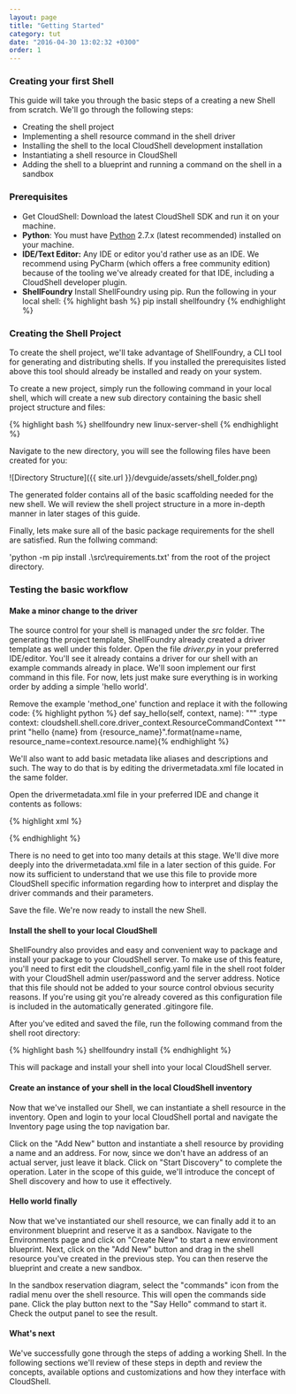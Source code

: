```yaml
---
layout: page
title: "Getting Started"
category: tut
date: "2016-04-30 13:02:32 +0300"
order: 1
---
```

### Creating your first Shell

This guide will take you through the basic steps of a creating a new Shell from scratch. We'll go through the following steps:

* Creating the shell project
* Implementing a shell resource command in the shell driver
* Installing the shell to the local CloudShell development installation
* Instantiating a shell resource in CloudShell
* Adding the shell to a blueprint and running a command on the shell in a sandbox

### Prerequisites
* Get CloudShell: Download the latest CloudShell SDK and run it on your machine.  
* **Python**: You must have [Python](https://www.python.org/downloads/) 2.7.x (latest recommended) installed on your machine.
* **IDE/Text Editor:** Any IDE or editor you'd rather use as an IDE. We recommend using PyCharm (which offers a free community edition) because of the tooling we've already created for that IDE, including a CloudShell developer plugin.
* **ShellFoundry** Install ShellFoundry using pip. Run the following in your local shell: {% highlight bash %} pip install shellfoundry {% endhighlight %}

### Creating the Shell Project
To create the shell project, we'll take advantage of ShellFoundry, a CLI tool for generating and distributing shells. If you installed the prerequisites listed above this tool should already be installed and ready on your system.

To create a new project, simply run the following command in your local shell, which will create a new sub directory containing the basic shell project structure and files:

{% highlight bash %} shellfoundry new linux-server-shell {% endhighlight %}

Navigate to the new directory, you will see the following files have been created for you:

![Directory Structure]({{ site.url }}/devguide/assets/shell_folder.png)

The generated folder contains all of the basic scaffolding needed for the new shell. We will review the shell project structure in a more in-depth manner in later stages of this guide.

Finally, lets make sure all of the basic package requirements for the shell are satisfied. Run the follwing command:

'python -m pip install .\src\requirements.txt' from the root of the project directory.

### Testing the basic workflow

#### Make a minor change to the driver

The source control for your shell is managed under the _src_ folder. The generating the project template, ShellFoundry already created a driver template as well under this folder. Open the file _driver.py_ in your preferred IDE/editor. You'll see it already contains a driver for our shell with an example commands already in place. We'll soon implement our first command in this file. For now, lets just make sure everything is in working order by adding a simple 'hello world'.

Remove the example 'method_one' function and replace it with the following code:
{% highlight python %}
def say_hello(self, context, name):
    """
    :type context: cloudshell.shell.core.driver_context.ResourceCommandContext
    """
    print "hello {name} from {resource_name}".format(name=name, resource_name=context.resource.name){% endhighlight %}

We'll also want to add basic metadata like aliases and descriptions and such. The way to do that is by editing the drivermetadata.xml file located in the same folder.

Open the drivermetadata.xml file in your preferred IDE and change it contents as follows:

{% highlight xml %}

<Driver Description="Describe the purpose of your CloudShell shell" MainClass="driver.LinuxServerShellDriver" Name="LinuxServerShellDriver" Version="1.0.0">
    <Layout>
        <Category Name="Samples">
            <Command Description="Simple hello world function" DisplayName="Say Hello" Name="say_hello" >
                <Parameters>
                    <Parameter Name="name" Type="String" Mandatory = "True" DefaultValue="" DisplayName="Your name"
                               Description="Enter your full name here"/>
                </Parameters>
            </Command>
        </Category>
    </Layout>
</Driver>

{% endhighlight %}

There is no need to get into too many details at this stage. We'll dive more deeply into the drivermetadata.xml file in a later section of this guide. For now its sufficient to understand that we use this file to provide more CloudShell specific information regarding how to interpret and display the driver commands and their parameters.

Save the file. We're now ready to install the new Shell.

#### Install the shell to your local CloudShell

ShellFoundry also provides and easy and convenient way to package and install your package to your CloudShell server. To make use of this feature, you'll need to first edit the cloudshell_config.yaml file in the shell root folder with your CloudShell admin user/password and the server address.
Notice that this file should not be added to your source control obvious security reasons. If you're using git you're already covered as this configuration file is included in the automatically generated .gitingore file.

After you've edited and saved the file, run the following command from the shell root directory:

{% highlight bash %} shellfoundry install {% endhighlight %}

This will package and install your shell into your local CloudShell server.

#### Create an instance of your shell in the local CloudShell inventory

Now that we've installed our Shell, we can instantiate a shell resource in the inventory.
Open and login to your local CloudShell portal and navigate the Inventory page using the top navigation bar.

Click on the "Add New" button and instantiate a shell resource by providing a name and an address. For now, since we don't have an address of an actual server, just leave it black.  Click on "Start Discovery" to complete the operation. Later in the scope of this guide, we'll introduce the concept of Shell discovery and how to use it effectively.

#### Hello world finally

Now that we've instantiated our shell resource, we can finally add it to an environment blueprint and reserve it as a sandbox.
Navigate to the Environments page and click on "Create New" to start a new environment blueprint. Next, click on the "Add New" button and drag in the shell resource you've created in the previous step. You can then reserve the blueprint and create a new sandbox.

In the sandbox reservation diagram, select the "commands" icon from the radial menu over the shell resource.
This will open the commands side pane. Click the play button next to the "Say Hello" command to start it. Check the output panel to see the result.

#### What's next

We've successfully gone through the steps of adding a working Shell.
In the following sections we'll review of these steps in depth and review the concepts, available options and customizations and how they interface with CloudShell.
